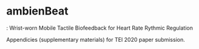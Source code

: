 # ambienBeat
: Wrist-worn Mobile Tactile Biofeedback for Heart Rate Rythmic Regulation

Appendicies (supplementary materials) for TEI 2020 paper submission. 
